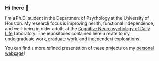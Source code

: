 ### Hi there 👋

I'm a Ph.D. student in the Department of Psychology at the University of Houston. My research focus is improving health, functional independence, and well-being in older adults at the [Cognitive Neuropsychology of Daily Life](https://www.uh.edu/class/psychology/clinical-psych/research/cndl/) Laboratory. The repositories contained herein relate to my undergraduate work, graduate work, and independent explorations.

You can find a more refined presentation of these projects on my [personal webpage](https://romeopenheiro.netlify.app)!
